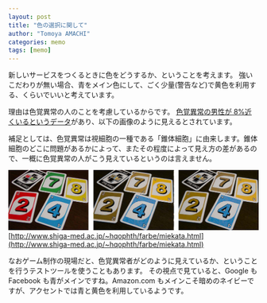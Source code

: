 ```yaml
---
layout: post
title: "色の選択に関して"
author: "Tomoya AMACHI"
categories: memo
tags: [memo]
---
```


新しいサービスをつくるときに色をどうするか、ということを考えます。
強いこだわりが無い場合、青をメイン色にして、ごく少量(警告など)で黄色を利用する、くらいでいいと考えています。

理由は色覚異常の人のことを考慮しているからです。
[色覚異常の男性が 8%近くいるというデータ](https://nei.nih.gov/health/color_blindness/facts_about)があり、以下の画像のように見えるとされています。

補足としては、色覚異常は視細胞の一種である「錐体細胞」に由来します。錐体細胞のどこに問題があるかによって、またその程度によって見え方の差があるので、一概に色覚異常の人がこう見えているというのは言えません。

![色覚異常者の見え方](../assets/img/UNO_color_blind.JPG)
[http://www.shiga-med.ac.jp/~hqophth/farbe/miekata.html](http://www.shiga-med.ac.jp/~hqophth/farbe/miekata.html)

なおゲーム制作の現場だと、色覚異常者がどのように見えているか、ということを行うテストツールを使うこともあります。
その視点で見ていると、Google も Facebook も青がメインですね。Amazon.com もメインこそ暗めのネイビーですが、アクセントでは青と黄色を利用しているようです。
